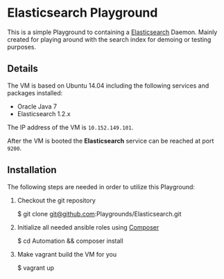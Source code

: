 # Elasticsearch Playground

This is a simple Playground to containing a [Elasticsearch](http://elasticsearch.org) Daemon. Mainly
created for playing around with the search index for demoing or testing
purposes.


## Details

The VM is based on Ubuntu 14.04 including the following services and packages
installed:

- Oracle Java 7
- Elasticsearch 1.2.x

The IP address of the VM is `10.152.149.101`.

After the VM is booted the **Elasticsearch** service can be reached at port
`9200`.

## Installation

The following steps are needed in order to utilize this Playground:

1. Checkout the git repository

    $ git clone git@github.com:Playgrounds/Elasticsearch.git

2. Initialize all needed ansible roles using [Composer](http://getcomposer.org)

    $ cd Automation && composer install

3. Make vagrant build the VM for you

    $ vagrant up
